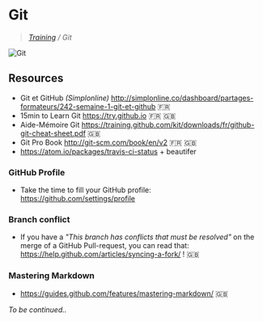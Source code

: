 # Git

>_[Training](https://github.com/simplonco/training) / Git_

![Git](http://blog.emfields.net/wp-content/uploads/2015/02/git-+-github-logo.jpg)

## Resources

* Git et GitHub _(Simplonline)_ http://simplonline.co/dashboard/partages-formateurs/242-semaine-1-git-et-github :fr:
* 15min to Learn Git https://try.github.io :fr: :uk:
* Aide-Mémoire Git https://training.github.com/kit/downloads/fr/github-git-cheat-sheet.pdf :uk:
* Git Pro Book http://git-scm.com/book/en/v2 :fr: :uk:
* https://atom.io/packages/travis-ci-status + beautifer

### GitHub Profile

* Take the time to fill your GitHub profile: https://github.com/settings/profile

### Branch conflict

* If you have a _"This branch has conflicts that must be resolved"_ on the merge of a GitHub Pull-request, you can read that: https://help.github.com/articles/syncing-a-fork/ ! :uk:

### Mastering Markdown

* https://guides.github.com/features/mastering-markdown/ :uk:

_To be continued.._
